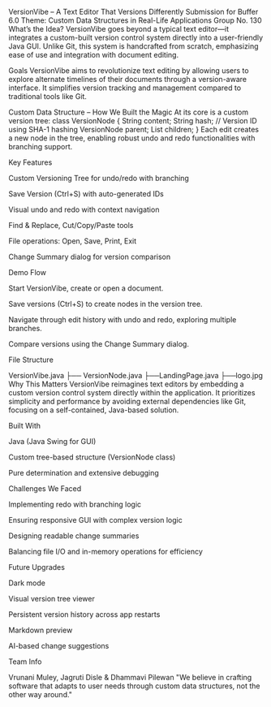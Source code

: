 VersionVibe – A Text Editor That Versions Differently
Submission for Buffer 6.0
Theme: Custom Data Structures in Real-Life Applications
Group No. 130
What’s the Idea?
VersionVibe goes beyond a typical text editor—it integrates a custom-built version control system directly into a user-friendly Java GUI. Unlike Git, this system is handcrafted from scratch, emphasizing ease of use and integration with document editing.

Goals
VersionVibe aims to revolutionize text editing by allowing users to explore alternate timelines of their documents through a version-aware interface. It simplifies version tracking and management compared to traditional tools like Git.

Custom Data Structure – How We Built the Magic
At its core is a custom version tree:
class VersionNode {
    String content;
    String hash; // Version ID using SHA-1 hashing
    VersionNode parent;
    List<VersionNode> children;
}
Each edit creates a new node in the tree, enabling robust undo and redo functionalities with branching support.

Key Features

Custom Versioning Tree for undo/redo with branching

Save Version (Ctrl+S) with auto-generated IDs

Visual undo and redo with context navigation

Find & Replace, Cut/Copy/Paste tools

File operations: Open, Save, Print, Exit

Change Summary dialog for version comparison

Demo Flow

Start VersionVibe, create or open a document.

Save versions (Ctrl+S) to create nodes in the version tree.

Navigate through edit history with undo and redo, exploring multiple branches.

Compare versions using the Change Summary dialog.

File Structure

VersionVibe.java
├── VersionNode.java
├──LandingPage.java
├──logo.jpg
Why This Matters
VersionVibe reimagines text editors by embedding a custom version control system directly within the application. It prioritizes simplicity and performance by avoiding external dependencies like Git, focusing on a self-contained, Java-based solution.

Built With

Java (Java Swing for GUI)

Custom tree-based structure (VersionNode class)

Pure determination and extensive debugging

Challenges We Faced

Implementing redo with branching logic

Ensuring responsive GUI with complex version logic

Designing readable change summaries

Balancing file I/O and in-memory operations for efficiency

Future Upgrades

Dark mode

Visual version tree viewer

Persistent version history across app restarts

Markdown preview

AI-based change suggestions

Team Info

Vrunani Muley, Jagruti Disle & Dhammavi Pilewan
"We believe in crafting software that adapts to user needs through custom data structures, not the other way around."

